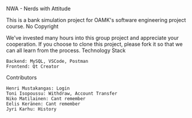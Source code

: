 NWA - Nerds with Attitude

This is a bank simulation project for OAMK's software engineering project course.
No Copyright

We've invested many hours into this group project and appreciate your cooperation. If you choose to clone this project, please fork it so that we can all learn from the process.
Technology Stack

    Backend: MySQL, VSCode, Postman
    Frontend: Qt Creator

Contributors

    Henri Mustakangas: Login
    Toni Isopoussu: Withdraw, Account Transfer
    Niko Matilainen: Cant remember
    Eelis Keränen: Cant remember
    Jyri Karhu: History
